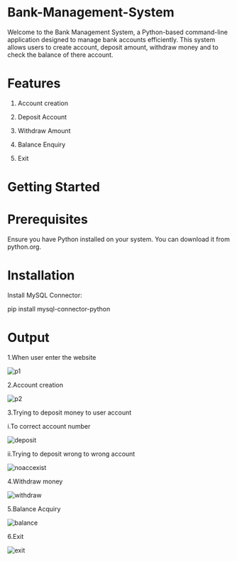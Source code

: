 # Bank-Management-System

Welcome to the Bank Management System, a Python-based command-line application designed to manage bank accounts efficiently. This system allows users to create account, deposit amount, withdraw money and to check the balance of there account.

# Features

1. Account creation

2. Deposit Account
   
3. Withdraw Amount

4. Balance Enquiry

5. Exit

# Getting Started
# Prerequisites
Ensure you have Python installed on your system. You can download it from python.org.

# Installation
Install MySQL Connector:

pip install mysql-connector-python

# Output

1.When user enter the website


![p1](https://github.com/user-attachments/assets/1a2e66f2-429a-41bc-920f-c5a35b63fb85)


2.Account creation


![p2](https://github.com/user-attachments/assets/9b9116e1-efc3-446d-988f-83709e6a328b)

3.Trying to deposit money to user account


i.To correct account number


![deposit](https://github.com/user-attachments/assets/4f224301-145a-4826-bca3-626f92dd9214)


ii.Trying to deposit wrong to wrong account


![noaccexist](https://github.com/user-attachments/assets/769fb402-88cf-4264-ba79-47d3ab6fac14)


4.Withdraw money


![withdraw](https://github.com/user-attachments/assets/fe5f38e9-3fe5-46aa-b653-868c49803a1f)


5.Balance Acquiry


![balance](https://github.com/user-attachments/assets/0cd596e5-d10f-4986-b106-62bc0749cfe2)


6.Exit


![exit](https://github.com/user-attachments/assets/c2925a11-afbb-46fb-9cf7-886f9215a380)
